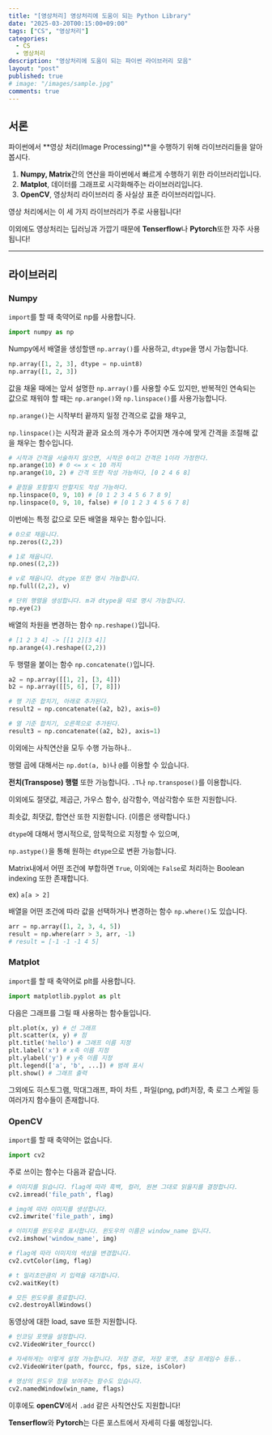 ```yaml
---
title: "[영상처리] 영상처리에 도움이 되는 Python Library"
date: "2025-03-20T00:15:00+09:00"
tags: ["CS", "영상처리"]
categories: 
  - CS
  - 영상처리
description: "영상처리에 도움이 되는 파이썬 라이브러리 모음"
layout: "post"
published: true
# image: "/images/sample.jpg"
comments: true
---
```


## 서론
파이썬에서 **영상 처리(Image Processing)**을 수행하기 위해 라이브러리들을 알아봅시다.

1. **Numpy, Matrix**간의 연산을 파이썬에서 빠르게 수행하기 위한 라이브러리입니다.
2. **Matplot**, 데이터를 그래프로 시각화해주는 라이브러리입니다.
3. **OpenCV**, 영상처리 라이브러리 중 사실상 표준 라이브러리입니다.

영상 처리에서는 이 세 가지 라이브러리가 주로 사용됩니다!

이외에도 영상처리는 딥러닝과 가깝기 때문에 **Tenserflow**나 **Pytorch**또한 자주 사용됩니다!

- - -

## 라이브러리
### Numpy
`import`를 할 때 축약어로 np를 사용합니다.

```python
import numpy as np
```

Numpy에서 배열을 생성할땐 `np.array()`를 사용하고, `dtype`을 명시 가능합니다.

```python
np.array([1, 2, 3], dtype = np.uint8)
np.array([1, 2, 3])
```

값을 채울 때에는 앞서 설명한 `np.array()`를 사용할 수도 있지만, 반복적인 연속되는 값으로 채워야 할 때는 `np.arange()`와 `np.linspace()`를 사용가능합니다.

`np.arange()`는 시작부터 끝까지 일정 간격으로 값을 채우고,

`np.linspace()`는 시작과 끝과 요소의 개수가 주어지면 개수에 맞게 간격을 조절해 값을 채우는 함수입니다.

```python
# 시작과 간격을 서술하지 않으면, 시작은 0이고 간격은 1이라 가정한다.
np.arange(10) # 0 <= x < 10 까지
np.arange(10, 2) # 간격 또한 작성 가능하다, [0 2 4 6 8]
```

```python
# 끝점을 포함할지 안할지도 작성 가능하다.
np.linspace(0, 9, 10) # [0 1 2 3 4 5 6 7 8 9]
np.linspace(0, 9, 10, false) # [0 1 2 3 4 5 6 7 8]
```

이번에는 특정 값으로 모든 배열을 채우는 함수입니다.

```python
# 0으로 채웁니다.
np.zeros((2,2))

# 1로 채웁니다.
np.ones((2,2))

# v로 채웁니다. dtype 또한 명시 가능합니다.
np.full((2,2), v)

# 단위 행렬을 생성합니다. m과 dtype을 따로 명시 가능합니다.
np.eye(2)
```

배열의 차원을 변경하는 함수 `np.reshape()`입니다.

```python
# [1 2 3 4] -> [[1 2][3 4]]
np.arange(4).reshape((2,2))
```

두 행렬을 붙이는 함수 `np.concatenate()`입니다.

```python
a2 = np.array([[1, 2], [3, 4]])
b2 = np.array([[5, 6], [7, 8]])

# 행 기준 합치기, 아래로 추가된다.
result2 = np.concatenate((a2, b2), axis=0)

# 열 기준 합치기, 오른쪽으로 추가된다.
result3 = np.concatenate((a2, b2), axis=1)
```

이외에는 사칙연산을 모두 수행 가능하나..

행렬 곱에 대해서는 `np.dot(a, b)`나 `@`를 이용할 수 있습니다.

**전치(Transpose) 행렬** 또한 가능합니다. `.T`나 `np.transpose()`를 이용합니다.

이외에도 절댓값, 제곱근, 가우스 함수, 삼각함수, 역삼각함수 또한 지원합니다.

최솟값, 최댓값, 합연산 또한 지원합니다. (이름은 생략합니다.)

`dtype`에 대해서 명시적으로, 암묵적으로 지정할 수 있으며,

`np.astype()`을 통해 원하는 `dtype`으로 변환 가능합니다.

Matrix내에서 어떤 조건에 부합하면 `True`, 이외에는 `False`로 처리하는 Boolean indexing 또한 존재합니다.

ex) ```a[a > 2]```

배열을 어떤 조건에 따라 값을 선택하거나 변경하는 함수 `np.where()`도 있습니다.

```python
arr = np.array([1, 2, 3, 4, 5])
result = np.where(arr > 3, arr, -1)
# result = [-1 -1 -1 4 5]
```

### Matplot
`import`를 할 때 축약어로 plt를 사용합니다.

```python
import matplotlib.pyplot as plt
```

다음은 그래프를 그릴 때 사용하는 함수들입니다.

```python
plt.plot(x, y) # 선 그래프
plt.scatter(x, y) # 점
plt.title('hello') # 그래프 이름 지정
plt.label('x') # x축 이름 지정
plt.ylabel('y') # y축 이름 지정
plt.legend(['a', 'b', ...]) # 범례 표시
plt.show() # 그래프 출력
```

그외에도 히스토그램, 막대그래프, 파이 차트 , 파일(png, pdf)저장, 축 로그 스케일 등 여러가지 함수들이 존재합니다.

### OpenCV
`import`를 할 때 축약어는 없습니다.

```python
import cv2
```

주로 쓰이는 함수는 다음과 같습니다.

```python
# 이미지를 읽습니다. flag에 따라 흑백, 컬러, 원본 그대로 읽을지를 결정합니다.
cv2.imread('file_path', flag)

# img에 따라 이미지를 생성합니다.
cv2.imwrite('file_path', img)

# 이미지를 윈도우로 표시합니다. 윈도우의 이름은 window_name 입니다.
cv2.imshow('window_name', img)

# flag에 따라 이미지의 색상을 변경합니다.
cv2.cvtColor(img, flag)

# t 밀리초만큼의 키 입력을 대기합니다.
cv2.waitKey(t)

# 모든 윈도우를 종료합니다.
cv2.destroyAllWindows()
```

동영상에 대한 load, save 또한 지원합니다.

```python
# 인코딩 포맷을 설정합니다.
cv2.VideoWriter_fourcc()

# 자세하게는 이렇게 설정 가능합니다. 저장 경로, 저장 포맷, 초당 프레임수 등등..
cv2.VideoWriter(path, fourcc, fps, size, isColor)

# 영상의 윈도우 창을 보여주는 함수도 있습니다.
cv2.namedWindow(win_name, flags)
```
이후에도 **openCV**에서 `.add` 같은 사칙연산도 지원합니다!

**Tenserflow**와 **Pytorch**는 다른 포스트에서 자세히 다룰 예정입니다.